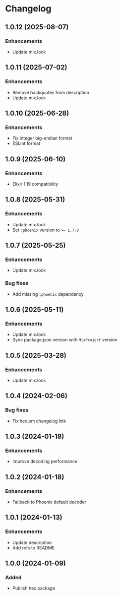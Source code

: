# Changelog

## 1.0.12 (2025-08-07)

### Enhancements

- Update mix.lock

## 1.0.11 (2025-07-02)

### Enhancements

- Remove backquotes from description
- Update mix.lock

## 1.0.10 (2025-06-28)

### Enhancements

- Fix integer big-endian format
- ESLint format

## 1.0.9 (2025-06-10)

### Enhancements

- Elixir 1.19 compatibility

## 1.0.8 (2025-05-31)

### Enhancements

- Update mix.lock
- Set `:phoenix` version to `>= 1.7.0`

## 1.0.7 (2025-05-25)

### Enhancements

- Update mix.lock

### Bug fixes

- Add missing `:phoenix` dependency

## 1.0.6 (2025-05-11)

### Enhancements

- Update mix.lock
- Sync package.json version with `MixProject` version

## 1.0.5 (2025-03-28)

### Enhancements

- Update mix.lock

## 1.0.4 (2024-02-06)

### Bug fixes

- Fix hex.pm changelog link

## 1.0.3 (2024-01-18)

### Enhancements

- Improve decoding performance

## 1.0.2 (2024-01-18)

### Enhancements

- Fallback to Phoenix default decoder

## 1.0.1 (2024-01-13)

### Enhancements

- Update description
- Add refs to README

## 1.0.0 (2024-01-09)

### Added

- Publish hex package
